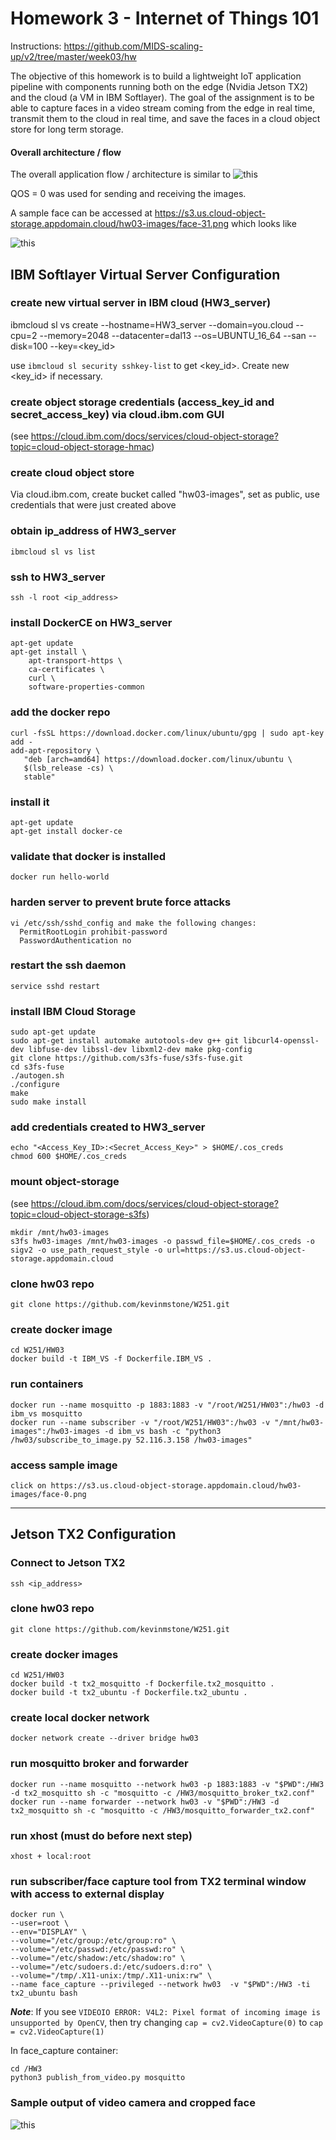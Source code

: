 # Homework 3 - Internet of Things 101
Instructions: https://github.com/MIDS-scaling-up/v2/tree/master/week03/hw

The objective of this homework is to build a lightweight IoT application pipeline with components running both on the edge (Nvidia Jetson TX2) and the cloud (a VM in IBM Softlayer). The goal of the assignment is to be able to capture faces in a video stream coming from the edge in real time, transmit them to the cloud in real time, and save the faces in a cloud object store for long term storage.

#### Overall architecture / flow
The overall application flow / architecture is similar to ![this](hw03.png)

QOS = 0 was used for sending and receiving the images.

A sample face can be accessed at https://s3.us.cloud-object-storage.appdomain.cloud/hw03-images/face-31.png which looks like

![this](cloud_object_storage_face_image_screenshot.png)

## IBM Softlayer Virtual Server Configuration

### create new virtual server in IBM cloud (HW3_server)
ibmcloud sl vs create --hostname=HW3_server --domain=you.cloud --cpu=2 --memory=2048 --datacenter=dal13 --os=UBUNTU_16_64 --san --disk=100 --key=<key_id>

use `ibmcloud sl security sshkey-list` to get <key_id>.  Create new <key_id> if necessary.

### create object storage credentials (access_key_id and secret_access_key) via cloud.ibm.com GUI
(see https://cloud.ibm.com/docs/services/cloud-object-storage?topic=cloud-object-storage-hmac)

### create cloud object store
Via cloud.ibm.com, create bucket called "hw03-images", set as public, use credentials that were just created above

### obtain ip_address of HW3_server
```
ibmcloud sl vs list
```

### ssh to HW3_server
```
ssh -l root <ip_address>
```

### install DockerCE on HW3_server
```
apt-get update
apt-get install \
    apt-transport-https \
    ca-certificates \
    curl \
    software-properties-common
```
	
### add the docker repo    
```
curl -fsSL https://download.docker.com/linux/ubuntu/gpg | sudo apt-key add -
add-apt-repository \
   "deb [arch=amd64] https://download.docker.com/linux/ubuntu \
   $(lsb_release -cs) \
   stable"
```
 
### install it
```
apt-get update
apt-get install docker-ce
```
	
###  validate that docker is installed
```
docker run hello-world
```

### harden server to prevent brute force attacks
```
vi /etc/ssh/sshd_config and make the following changes:
  PermitRootLogin prohibit-password
  PasswordAuthentication no
```

### restart the ssh daemon
```
service sshd restart
```

### install IBM Cloud Storage
```
sudo apt-get update
sudo apt-get install automake autotools-dev g++ git libcurl4-openssl-dev libfuse-dev libssl-dev libxml2-dev make pkg-config
git clone https://github.com/s3fs-fuse/s3fs-fuse.git
cd s3fs-fuse
./autogen.sh
./configure
make
sudo make install
```

### add credentials created to HW3_server
```
echo "<Access_Key_ID>:<Secret_Access_Key>" > $HOME/.cos_creds
chmod 600 $HOME/.cos_creds
```
	
### mount object-storage
(see https://cloud.ibm.com/docs/services/cloud-object-storage?topic=cloud-object-storage-s3fs)
```
mkdir /mnt/hw03-images
s3fs hw03-images /mnt/hw03-images -o passwd_file=$HOME/.cos_creds -o sigv2 -o use_path_request_style -o url=https://s3.us.cloud-object-storage.appdomain.cloud
```

### clone hw03 repo
```
git clone https://github.com/kevinmstone/W251.git
```

### create docker image
```
cd W251/HW03
docker build -t IBM_VS -f Dockerfile.IBM_VS .
```

### run containers
```
docker run --name mosquitto -p 1883:1883 -v "/root/W251/HW03":/hw03 -d ibm_vs mosquitto
docker run --name subscriber -v "/root/W251/HW03":/hw03 -v "/mnt/hw03-images":/hw03-images -d ibm_vs bash -c "python3 /hw03/subscribe_to_image.py 52.116.3.158 /hw03-images"
```

### access sample image
```
click on https://s3.us.cloud-object-storage.appdomain.cloud/hw03-images/face-0.png
```

----------

## Jetson TX2 Configuration

### Connect to Jetson TX2
```
ssh <ip_address>
```

### clone hw03 repo
```
git clone https://github.com/kevinmstone/W251.git
```

### create docker images
```
cd W251/HW03
docker build -t tx2_mosquitto -f Dockerfile.tx2_mosquitto .
docker build -t tx2_ubuntu -f Dockerfile.tx2_ubuntu .
```

### create local docker network
```
docker network create --driver bridge hw03
```

### run mosquitto broker and forwarder
```
docker run --name mosquitto --network hw03 -p 1883:1883 -v "$PWD":/HW3 -d tx2_mosquitto sh -c "mosquitto -c /HW3/mosquitto_broker_tx2.conf"
docker run --name forwarder --network hw03 -v "$PWD":/HW3 -d tx2_mosquitto sh -c "mosquitto -c /HW3/mosquitto_forwarder_tx2.conf"
```

### run xhost (must do before next step)
```
xhost + local:root
```

### run subscriber/face capture tool from TX2 terminal window with access to external display
```
docker run \
--user=root \
--env="DISPLAY" \
--volume="/etc/group:/etc/group:ro" \
--volume="/etc/passwd:/etc/passwd:ro" \
--volume="/etc/shadow:/etc/shadow:ro" \
--volume="/etc/sudoers.d:/etc/sudoers.d:ro" \
--volume="/tmp/.X11-unix:/tmp/.X11-unix:rw" \
--name face_capture --privileged --network hw03  -v "$PWD":/HW3 -ti tx2_ubuntu bash
```

***Note***: If you see `VIDEOIO ERROR: V4L2: Pixel format of incoming image is unsupported by OpenCV`, then try changing `cap = cv2.VideoCapture(0)` to `cap = cv2.VideoCapture(1)`

In face_capture container:
```
cd /HW3
python3 publish_from_video.py mosquitto
```

### Sample output of video camera and cropped face

![this](jetson_tx2_screenshot.png)
